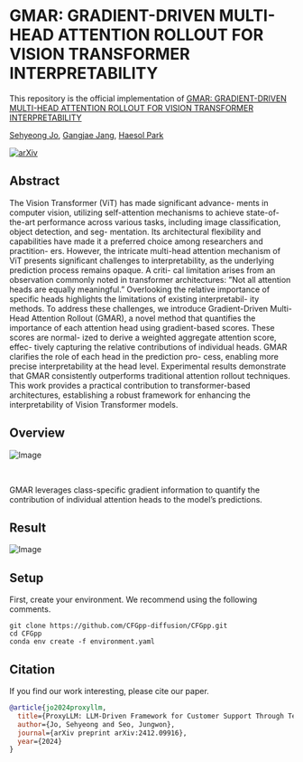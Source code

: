 # GMAR: GRADIENT-DRIVEN MULTI-HEAD ATTENTION ROLLOUT FOR VISION TRANSFORMER INTERPRETABILITY

This repository is the official implementation of [GMAR: GRADIENT-DRIVEN MULTI-HEAD ATTENTION ROLLOUT FOR VISION TRANSFORMER INTERPRETABILITY](https://github.com/sehyeongjo/GMAR)

[Sehyeong Jo](https://sehyeongjo.github.io/), [Gangjae Jang](https://github.com/sehyeongjo/GMAR), [Haesol Park](https://scholar.google.com/citations?user=UG-9gMYAAAAJ&hl=en)

[![arXiv](https://img.shields.io/badge/arXiv-2311.18608-b31b1b.svg)](https://arxiv.org/abs/2406.08070)

## Abstract

The Vision Transformer (ViT) has made significant advance- ments in computer vision, utilizing self-attention mechanisms to achieve state-of-the-art performance across various tasks, including image classification, object detection, and seg- mentation. Its architectural flexibility and capabilities have made it a preferred choice among researchers and practition- ers. However, the intricate multi-head attention mechanism of ViT presents significant challenges to interpretability, as the underlying prediction process remains opaque. A criti- cal limitation arises from an observation commonly noted in transformer architectures: ”Not all attention heads are equally meaningful.” Overlooking the relative importance of specific heads highlights the limitations of existing interpretabil- ity methods. To address these challenges, we introduce Gradient-Driven Multi-Head Attention Rollout (GMAR), a novel method that quantifies the importance of each attention head using gradient-based scores. These scores are normal- ized to derive a weighted aggregate attention score, effec- tively capturing the relative contributions of individual heads. GMAR clarifies the role of each head in the prediction pro- cess, enabling more precise interpretability at the head level. Experimental results demonstrate that GMAR consistently outperforms traditional attention rollout techniques. This work provides a practical contribution to transformer-based architectures, establishing a robust framework for enhancing the interpretability of Vision Transformer models.

## Overview

![Image](https://github.com/user-attachments/assets/65d4788c-5443-4416-bec3-d1d5b8c96c5f)

<br>

GMAR leverages class-specific gradient information to quantify the contribution of individual attention heads to the model’s predictions.

## Result

![Image](https://github.com/user-attachments/assets/94f758b7-3108-40ab-90b6-2c7306bc44fc)

## Setup

First, create your environment. We recommend using the following comments.

```
git clone https://github.com/CFGpp-diffusion/CFGpp.git
cd CFGpp
conda env create -f environment.yaml
```

## Citation

If you find our work interesting, please cite our paper.

```bibtex
@article{jo2024proxyllm,
  title={ProxyLLM: LLM-Driven Framework for Customer Support Through Text-Style Transfer},
  author={Jo, Sehyeong and Seo, Jungwon},
  journal={arXiv preprint arXiv:2412.09916},
  year={2024}
}
```
